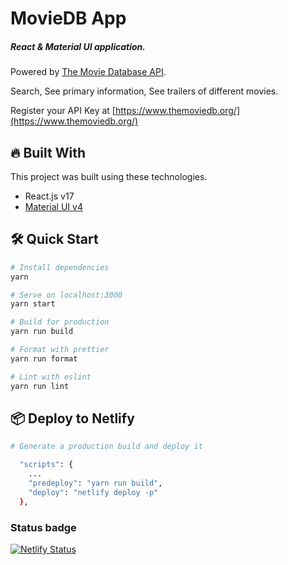 # MovieDB App

##### React & Material UI application.

Powered by [The Movie Database API](https://developers.themoviedb.org/3/getting-started/introduction).

Search, See primary information, See trailers of different movies.

Register your API Key at
[https://www.themoviedb.org/](https://www.themoviedb.org/)

## :fire: Built With

This project was built using these technologies.

- React.js v17
- [Material UI v4](https://v4.mui.com/ru/)

## 🛠 Quick Start

```bash
# Install dependencies
yarn

# Serve on localhost:3000
yarn start

# Build for production
yarn run build

# Format with prettier
yarn run format

# Lint with eslint
yarn run lint
```

## :package: Deploy to Netlify

```bash
# Generate a production build and deploy it

  "scripts": {
    ...
    "predeploy": "yarn run build",
    "deploy": "netlify deploy -p"
  },
```

### Status badge

[![Netlify Status](https://api.netlify.com/api/v1/badges/e5305ec2-b7f3-4150-9f4b-3e48763077f7/deploy-status)](https://app.netlify.com/sites/thirsty-swirles-283e34/deploys)
